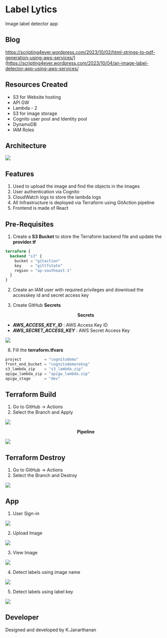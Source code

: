 # Label Lytics
Image label detector app

## Blog
https://scripting4ever.wordpress.com/2023/10/02/html-strings-to-pdf-generation-using-aws-services/](https://scripting4ever.wordpress.com/2023/10/04/an-image-label-detector-app-using-aws-services/

## Resources Created
- S3 for Website hosting
- API GW
- Lambda - 2
- S3 for image storage
- Cognito user pool and Identity pool
- DynamoDB
- IAM Roles

## Architecture 
<kbd>
  <img src="diagrams/architecture.png">
</kbd>

## Features

1. Used to upload the image and find the objects in the images
2. User authentication via Cognito
3. CloudWatch logs to store the lambda logs
4. All Infrastructure is deployed via Terraform using GitAction pipeline
5. Frontend is made of React

## Pre-Requisites

1. Create a  __S3 Bucket__ to store the Terraform backend file and update the __provider.tf__
```terraform
terraform {
  backend "s3" {
    bucket = "gitaction"
    key    = "gittfstate"
    region = "ap-southeast-1"
  }
}
```

2. Create an IAM user with required privileges and download the accesskey id and secret access key

3. Create GitHub __Secrets__

<p align="center">
  <b>Secrets</b>
</p>

- **_AWS_ACCESS_KEY_ID_** : AWS Access Key ID
- **_AWS_SECRET_ACCESS_KEY_** : AWS Secret Access Key

<kbd>
  <img src="diagrams/secrets.png">
</kbd>

8. Fill the __terraform.tfvars__
```terraform
project          = "cognitodemo"
front_end_bucket = "cognitodemorekog"
s3_lambda_zip    = "s3_lambda.zip"
apigw_lambda_zip = "apigw_lambda.zip"
apigw_stage      = "dev"
```

## Terraform Build
1. Go to GitHub -> Actions
2. Select the Branch and Apply

<kbd>
  <img src="diagrams/apply.png">
</kbd>

<p align="center">
  <b>Pipeline</b>
</p>

<kbd>
  <img src="diagrams/create.png">
</kbd>

## Terraform Destroy
1. Go to GitHub -> Actions
2. Select the Branch and Destroy
<kbd>
  <img src="diagrams/destroy.png">
</kbd>

## App 

1. User Sign-in
<kbd>
  <img src="diagrams/sign-in.png">
</kbd>

2. Upload Image
<kbd>
  <img src="diagrams/page1-upload.png">
</kbd>

3. View Image
<kbd>
  <img src="diagrams/page2.png">
</kbd>

4. Detect labels using image name
<kbd>
  <img src="diagrams/page3-by-image.png">
</kbd>

5. Detect labels using label key
<kbd>
  <img src="diagrams/page3-by-labels.png">
</kbd>

## Developer

Designed and developed by K.Janarthanan

